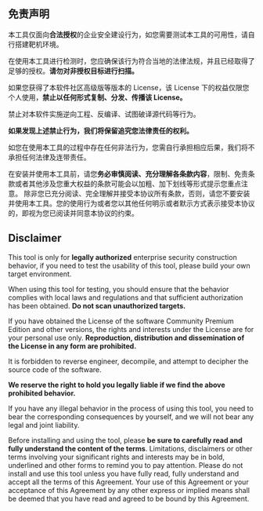 ## 免责声明

本工具仅面向**合法授权**的企业安全建设行为，如您需要测试本工具的可用性，请自行搭建靶机环境。

在使用本工具进行检测时，您应确保该行为符合当地的法律法规，并且已经取得了足够的授权。**请勿对非授权目标进行扫描。**

如果您获得了本软件社区高级版等版本的 License，该 License 下的权益仅限您个人使用，**禁止以任何形式复制、分发、传播该 License。**

禁止对本软件实施逆向工程、反编译、试图破译源代码等行为。

**如果发现上述禁止行为，我们将保留追究您法律责任的权利。**

如您在使用本工具的过程中存在任何非法行为，您需自行承担相应后果，我们将不承担任何法律及连带责任。

在安装并使用本工具前，请您**务必审慎阅读、充分理解各条款内容**，限制、免责条款或者其他涉及您重大权益的条款可能会以加粗、加下划线等形式提示您重点注意。
除非您已充分阅读、完全理解并接受本协议所有条款，否则，请您不要安装并使用本工具。您的使用行为或者您以其他任何明示或者默示方式表示接受本协议的，即视为您已阅读并同意本协议的约束。


## Disclaimer

This tool is only for **legally authorized** enterprise security construction behavior, if you need to test the usability of this tool, please build your own target environment.

When using this tool for testing, you should ensure that the behavior complies with local laws and regulations and that sufficient authorization has been obtained. **Do not scan unauthorized targets.**

If you have obtained the License of the software Community Premium Edition and other versions, the rights and interests under the License are for your personal use only. **Reproduction, distribution and dissemination of the License in any form are prohibited.**

It is forbidden to reverse engineer, decompile, and attempt to decipher the source code of the software.

**We reserve the right to hold you legally liable if we find the above prohibited behavior.**

If you have any illegal behavior in the process of using this tool, you need to bear the corresponding consequences by yourself, and we will not bear any legal and joint liability.

Before installing and using the tool, please **be sure to carefully read and fully understand the content of the terms**. Limitations, disclaimers or other terms involving your significant rights and interests may be in bold, underlined and other forms to remind you to pay attention.
Please do not install and use this tool unless you have fully read, fully understand and accept all the terms of this Agreement. Your use of this Agreement or your acceptance of this Agreement by any other express or implied means shall be deemed that you have read and agreed to be bound by this Agreement.